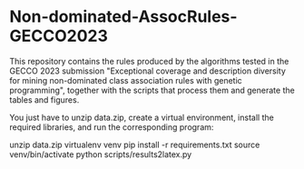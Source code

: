 # Non-dominated-AssocRules-GECCO2023
This repository contains the rules produced by the algorithms tested in the GECCO 2023 submission "Exceptional coverage and description diversity for mining non-dominated class association rules with genetic programming", together with the scripts that process them and generate the tables and figures.

You just have to unzip data.zip, create a virtual environment, install the required libraries, and run the corresponding program:

   unzip data.zip
   virtualenv venv
   pip install -r requirements.txt
   source venv/bin/activate
   python scripts/results2latex.py

